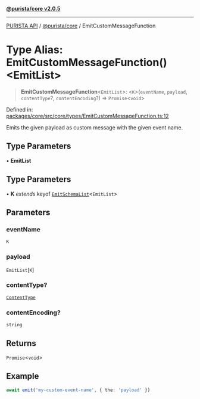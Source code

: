 [**@purista/core v2.0.5**](../README.md)

***

[PURISTA API](../../../packages.md) / [@purista/core](../README.md) / EmitCustomMessageFunction

# Type Alias: EmitCustomMessageFunction()\<EmitList\>

> **EmitCustomMessageFunction**\<`EmitList`\>: \<`K`\>(`eventName`, `payload`, `contentType`?, `contentEncoding`?) => `Promise`\<`void`\>

Defined in: [packages/core/src/core/types/EmitCustomMessageFunction.ts:12](https://github.com/puristajs/purista/blob/master/packages/core/src/core/types/EmitCustomMessageFunction.ts#L12)

Emits the given payload as custom message with the given event name.

## Type Parameters

• **EmitList**

## Type Parameters

• **K** *extends* keyof [`EmitSchemaList`](EmitSchemaList.md)\<`EmitList`\>

## Parameters

### eventName

`K`

### payload

`EmitList`\[`K`\]

### contentType?

[`ContentType`](ContentType.md)

### contentEncoding?

`string`

## Returns

`Promise`\<`void`\>

## Example

```typescript
await emit('my-custom-event-name', { the: 'payload' })
```
